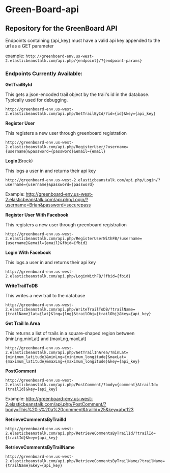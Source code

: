 # Green-Board-api
## Repository for the GreenBoard API

Endpoints containing {api_key} must have a valid api key appended to the url as a GET parameter

example: `http://greenboard-env.us-west-2.elasticbeanstalk.com/api.php/{endpoint}/?{endpoint-params}`

### Endpoints Currently Available:
**GetTrailById**

This gets a json-encoded trail object by the trail's id in the database. Typically used for debugging.

`http://greenboard-env.us-west-2.elasticbeanstalk.com/api.php/GetTrailById/?id={id}&key={api_key}`

**Register User**

This registers a new user through greenboard registration

`http://greenboard-env.us-west-2.elasticbeanstalk.com/api.php/RegisterUser/?username={username}&password={password}&email={email}`

**Login**(Brock)

This logs a user in and returns their api key

`http://greenboard-env.us-west-2.elasticbeanstalk.com/api.php/Login/?username={username}&password={password}`

Example: http://greenboard-env.us-west-2.elasticbeanstalk.com/api.php/Login/?username=Brian&password=securepass

**Register User With Facebook**

This registers a new user through greenboard registration

`http://greenboard-env.us-west-2.elasticbeanstalk.com/api.php/RegisterUserWithFB/?username={username}&email={email}&fbid={fbid}`

**Login With Facebook**

This logs a user in and returns their api key

`http://greenboard-env.us-west-2.elasticbeanstalk.com/api.php/LoginWithFB/?fbid={fbid}`

**WriteTrailToDB**

This writes a new trail to the database

`http://greenboard-env.us-west-2.elasticbeanstalk.com/api.php/WriteTrailToDB/?trailName={trailName}lat={lat}&lng={lng}&trailObj={trailObj}&key={api_key}`

**Get Trail In Area**

This returns a list of trails in a square-shaped region between (minLng,minLat) and (maxLng,maxLat)

`http://greenboard-env.us-west-2.elasticbeanstalk.com/api.php/GetTrailInArea/?minLat={minimum_latitude}&minLng={minimum_longitude}&maxLat={maximum_latitude}&maxLng={maximum_longitude}&key={api_key}`

**PostComment**

`http://greenboard-env.us-west-2.elasticbeanstalk.com/api.php/PostComment/?body={comment}&trailId={trailId}&key={api_key}`

Example: http://greenboard-env.us-west-2.elasticbeanstalk.com/api.php/PostComment/?body=This%20is%20a%20comment&trailId=25&key=abc123

**RetrieveCommentsByTrailId**

`http://greenboard-env.us-west-2.elasticbeanstalk.com/api.php/RetrieveCommentsByTrailId/?trailId={trailId}&key={api_key}`

**RetrieveCommentsByTrailName**

`http://greenboard-env.us-west-2.elasticbeanstalk.com/api.php/RetrieveCommentsByTrailName/?trailName={trailName}&key={api_key}`


